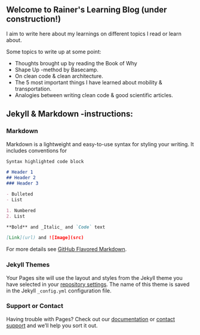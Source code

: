 ## Welcome to Rainer's Learning Blog (under construction!)

I aim to write here about my learnings on different topics I read or learn about.

Some topics to write up at some point:

- Thoughts brought up by reading the Book of Why
- Shape Up -method by Basecamp.
- On clean code & clean architecture. 
- The 5 most important things I have learned about mobility & transportation. 
- Analogies between writing clean code & good scientific articles.


## Jekyll & Markdown -instructions:

### Markdown

Markdown is a lightweight and easy-to-use syntax for styling your writing. It includes conventions for

```markdown
Syntax highlighted code block

# Header 1
## Header 2
### Header 3

- Bulleted
- List

1. Numbered
2. List

**Bold** and _Italic_ and `Code` text

[Link](url) and ![Image](src)
```

For more details see [GitHub Flavored Markdown](https://guides.github.com/features/mastering-markdown/).

### Jekyll Themes

Your Pages site will use the layout and styles from the Jekyll theme you have selected in your [repository settings](https://github.com/rmkujala/rmkujala.github.io/settings). The name of this theme is saved in the Jekyll `_config.yml` configuration file.

### Support or Contact

Having trouble with Pages? Check out our [documentation](https://docs.github.com/categories/github-pages-basics/) or [contact support](https://support.github.com/contact) and we’ll help you sort it out.
